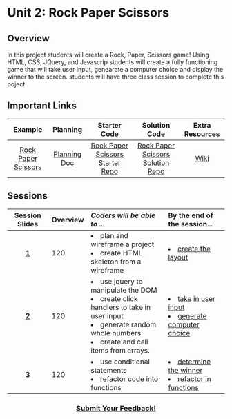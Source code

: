 # Unit 2: Rock Paper Scissors


## Overview
In this project students will create a Rock, Paper, Scissors game! Using HTML, CSS, JQuery, and Javascrip students will create a fully functioning game that will take user input, genearate a computer choice and display the winner to the screen. students will have three class session to complete this poject.

## Important Links

| Example | Planning |  Starter Code | Solution Code  |  Extra Resources |
|:-------:|:-------:|:-------:|:-------:|:-------:|
| [Rock Paper Scissors](https://ScriptEdcurriculum.github.io/advanced_rockpaperscissors_solution) |[Planning Doc](https://drive.google.com/open?id=1dddAl5l-A1l0gA-oGxpcCFmlxRJzB7il39QEqmAm2Bs)| [Rock Paper Scissors Starter Repo](https://github.com/ScriptEdcurriculum/advanced_rockpaperscissors_startercode) | [Rock Paper Scissors Solution Repo](https://github.com/ScriptEdcurriculum/advanced_rockpaperscissors_solution)|[Wiki](https://github.com/ScriptEdcurriculum/curriculum2016/wiki/foundationsCourse#unit-9-conditionals-variables--strings)|

## Sessions 
|Session Slides|Overview|*Coders will be able to ...*|By the end of the session...|
|:-------:|-------|:-------|:-------|
|[**1**](https://docs.google.com/presentation/d/1ZktWplvZWdjnDF2dpS6sj14J1MHnG9P4AymCSCgWR-U/edit#slide=id.g1d0118cf2a_0_406)|120| <li> plan and wireframe a project</li>  <li> create HTML skeleton from a wireframe</li>| <li>[create the layout](https://github.com/ScriptEdcurriculum/advanced_rockpaperscissors_solution/tree/step-01/index.html)</li>|
|[**2**](https://docs.google.com/presentation/d/1ZktWplvZWdjnDF2dpS6sj14J1MHnG9P4AymCSCgWR-U/edit#slide=id.g1f4c7fca2c_3_463)|120| <li> use jquery to manipulate the DOM</li> <li> create click handlers to take in user input</li><li>  generate random whole numbers</li> <li> create and call items from arrays.</li> | <li>[take in user input](https://github.com/ScriptEdcurriculum/advanced_rockpaperscissors_solution/blob/step-03/script.js)</li> <li>[generate computer choice](https://github.com/ScriptEdcurriculum/advanced_rockpaperscissors_solution/tree/step-04/script.js)</li>|
|[**3**](https://docs.google.com/presentation/d/1ZktWplvZWdjnDF2dpS6sj14J1MHnG9P4AymCSCgWR-U/edit#slide=id.g1f4c7fca2c_3_475)|120| <li> use conditional statements</li> <li> refactor code into functions</li>| <li>[determine the winner](https://github.com/ScriptEdcurriculum/advanced_rockpaperscissors_solution/tree/step-06/script.js)</li> <li>[refactor in functions](https://github.com/ScriptEdcurriculum/advanced_rockpaperscissors_solution/tree/step-07/script.js)</li>|

<h3 align="center"><a href="https://docs.google.com/forms/d/e/1FAIpQLSfx0wkLyw_jSOhWR2yY8GTR8TV2NXYZc40us7aPHnl9bO6WAQ/viewform">Submit Your Feedback!</a></h3>
